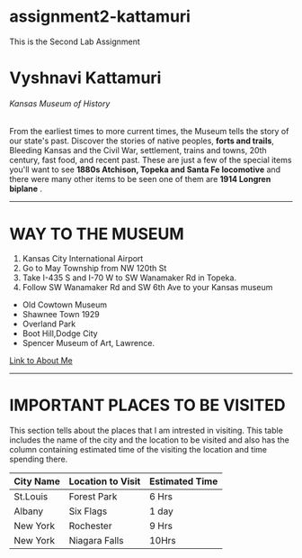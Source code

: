 # assignment2-kattamuri
This is the Second Lab Assignment

# Vyshnavi Kattamuri

###### Kansas Museum of History

From the earliest times to more current times, the Museum tells the story of our state's past. Discover the stories of native peoples, __forts and trails__, Bleeding Kansas and the Civil War, settlement, trains and towns, 20th century, fast food, and recent past. These are just a few of the special items you'll want to see __1880s Atchison, Topeka and Santa Fe locomotive__ and there were many other items to be seen one of them are __1914 Longren biplane__ .

___

# WAY TO THE MUSEUM
1. Kansas City International Airport
2. Go to May Township from NW 120th St
3. Take I-435 S and I-70 W to SW Wanamaker Rd in Topeka.
4. Follow SW Wanamaker Rd and SW 6th Ave to your Kansas museum

- Old Cowtown Museum
- Shawnee Town 1929
- Overland Park
- Boot Hill,Dodge City
- Spencer Museum of Art, Lawrence.

[Link to About Me](AboutMe.md)
___

# IMPORTANT PLACES TO BE VISITED
This section tells about the places that I am intrested in visiting. This table includes the name of the city and the location to be visited and also has the column containing estimated time of the visiting the location and time spending there.

|   City Name   |   Location to Visit   |   Estimated Time   |
|   ---------   |   -----------------   |   --------------   |
|   St.Louis    |   Forest Park         |        6 Hrs       |
|   Albany      |   Six Flags           |        1 day       |
|   New York    |   Rochester           |        9 Hrs       |
|   New York    |   Niagara Falls       |        10Hrs       |